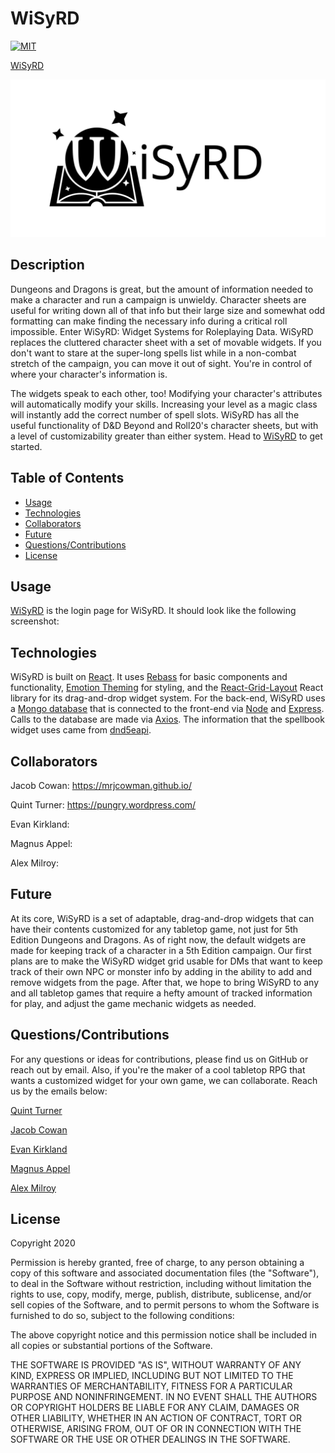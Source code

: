 # WiSyRD

[![MIT](https://img.shields.io/badge/License-MIT-yellow.svg)](https://opensource.org/licenses/MIT)

[WiSyRD](https://wisyrd.herokuapp.com/)

![WiSyRD](public\wisyrdText.svg)

## Description

Dungeons and Dragons is great, but the amount of information needed to make a character and run a campaign is unwieldy. Character sheets are useful for writing down all of that info but their large size and somewhat odd formatting can make finding the necessary info during a critical roll impossible. Enter WiSyRD: Widget Systems for Roleplaying Data. WiSyRD replaces the cluttered character sheet with a set of movable widgets. If you don't want to stare at the super-long spells list while in a non-combat stretch of the campaign, you can move it out of sight. You're in control of where your character's information is.

The widgets speak to each other, too! Modifying your character's attributes will automatically modify your skills. Increasing your level as a magic class will instantly add the correct number of spell slots. WiSyRD has all the useful functionality of D&D Beyond and Roll20's character sheets, but with a level of customizability greater than either system. Head to [WiSyRD](https://wisyrd.herokuapp.com/) to get started.

## Table of Contents

* [Usage](#usage)
* [Technologies](#Technologies)
* [Collaborators](#collaborators)
* [Future](#future)
* [Questions/Contributions](#Questions/Contributions)
* [License](#license)

## Usage 

[WiSyRD](https://wisyrd.herokuapp.com/) is the login page for WiSyRD. It should look like the following screenshot:



## Technologies

WiSyRD is built on [React](https://reactjs.org/). It uses [Rebass](https://rebassjs.org/) for basic components and functionality, [Emotion Theming](https://emotion.sh/docs/theming) for styling, and the [React-Grid-Layout](https://github.com/STRML/react-grid-layout) React library for its drag-and-drop widget system. For the back-end, WiSyRD uses a [Mongo database](https://www.mongodb.com/) that is connected to the front-end via [Node](https://nodejs.org/en/) and [Express](https://expressjs.com/). Calls to the database are made via [Axios](https://www.npmjs.com/package/axios). The information that the spellbook widget uses came from [dnd5eapi](https://www.dnd5eapi.co/).

## Collaborators

Jacob Cowan: https://mrjcowman.github.io/

Quint Turner: https://pungry.wordpress.com/

Evan Kirkland: 

Magnus Appel:

Alex Milroy:

## Future

At its core, WiSyRD is a set of adaptable, drag-and-drop widgets that can have their contents customized for any tabletop game, not just for 5th Edition Dungeons and Dragons. As of right now, the default widgets are made for keeping track of a character in a 5th Edition campaign. Our first plans are to make the WiSyRD widget grid usable for DMs that want to keep track of their own NPC or monster info by adding in the ability to add and remove widgets from the page. After that, we hope to bring WiSyRD to any and all tabletop games that require a hefty amount of tracked information for play, and adjust the game mechanic widgets as needed.

## Questions/Contributions

For any questions or ideas for contributions, please find us on GitHub or reach out by email. Also, if you're the maker of a cool tabletop RPG that wants a customized widget for your own game, we can collaborate. Reach us by the emails below: 

[Quint Turner](mailto:henryquintturner@gmail.com)

[Jacob Cowan](mailto:Mrjcowman@gmail.com)

[Evan Kirkland](mailto:)

[Magnus Appel](mailto:)

[Alex Milroy](mailto:)

## License 

Copyright 2020 
        
Permission is hereby granted, free of charge, to any person obtaining a copy of this software and associated documentation files (the "Software"), to deal in the Software without restriction, including without limitation the rights to use, copy, modify, merge, publish, distribute, sublicense, and/or sell copies of the Software, and to permit persons to whom the Software is furnished to do so, subject to the following conditions:
        
The above copyright notice and this permission notice shall be included in all copies or substantial portions of the Software.
        
THE SOFTWARE IS PROVIDED "AS IS", WITHOUT WARRANTY OF ANY KIND, EXPRESS OR IMPLIED, INCLUDING BUT NOT LIMITED TO THE WARRANTIES OF MERCHANTABILITY, FITNESS FOR A PARTICULAR PURPOSE AND NONINFRINGEMENT. IN NO EVENT SHALL THE AUTHORS OR COPYRIGHT HOLDERS BE LIABLE FOR ANY CLAIM, DAMAGES OR OTHER LIABILITY, WHETHER IN AN ACTION OF CONTRACT, TORT OR OTHERWISE, ARISING FROM, OUT OF OR IN CONNECTION WITH THE SOFTWARE OR THE USE OR OTHER DEALINGS IN THE SOFTWARE.